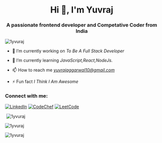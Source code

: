 <h1 align="center">Hi 👋, I'm Yuvraj</h1>
<h3 align="center">A passionate frontend developer and Competative Coder from India</h3>

<p align="left"> <img src="https://komarev.com/ghpvc/?username=1yvuraj&label=Profile%20views&color=0e75b6&style=flat" alt="1yvuraj" /> </p>

- 🔭 I’m currently working on *To Be A Full Stack Developer*

- 🌱 I’m currently learning *JavaScript,React,NodeJs.*

- 📫 How to reach me *yuvrajaggarwal10@gmail.com*

- ⚡ Fun fact *I Think I Am Awesome*

<h3 align="left">Connect with me:</h3>

[![LinkedIn](https://img.shields.io/badge/linkedin-%230077B5.svg?style=for-the-badge&logo=linkedin&logoColor=white)](https://www.linkedin.com/in/yuvraj-aggarwal-486571219/)
[![CodeChef](https://img.shields.io/badge/CodeChef-%23964B00.svg?style=for-the-badge&logo=CodeChef&logoColor=white)](https://www.codechef.com/users/yuvraj12345a)
[![LeetCode](https://img.shields.io/badge/LeetCode-000000?style=for-the-badge&logo=LeetCode&logoColor=#d16c06)](https://leetcode.com/yuvrajaggarwal10/)

<p>&nbsp;<img align="center" src="https://github-readme-stats.vercel.app/api?username=1yvuraj&show_icons=true&locale=en" alt="1yvuraj" /></p>

<p><img align="center" src="https://github-readme-streak-stats.herokuapp.com/?user=1yvuraj&" alt="1yvuraj" /></p>

<p><img align="left" src="https://github-readme-stats.vercel.app/api/top-langs?username=1yvuraj&show_icons=true&locale=en&layout=compact" alt="1yvuraj" /></p>

